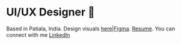 # UI/UX Designer 👋
Based in Patiala, India. 
 Design visuals [here](https://www.behance.net/moodboard/214628745/Mix-Match)|[Figma](https://www.figma.com/@kashish_gaba).
 [Resume](https://docs.google.com/document/d/1fotLDKvtaH3pICUjuIJTeWCzLdRD6q9QxKuF2MOBfFA/edit).
 You can connect with me [LinkedIn](https://www.linkedin.com/in/kashish-gaba) 

